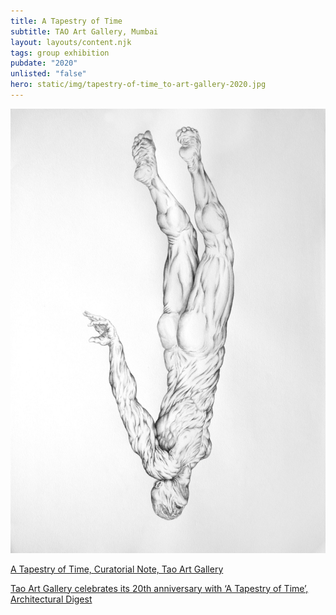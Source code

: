 ```yaml
---
title: A Tapestry of Time
subtitle: TAO Art Gallery, Mumbai
layout: layouts/content.njk
tags: group exhibition
pubdate: "2020"
unlisted: "false"
hero: static/img/tapestry-of-time_to-art-gallery-2020.jpg
---
```

![Planktonian People II, 2013, ink on paper, 16.5(h) x 23.25(w) inches](/static/img/ali-akbar-mehta-planktonian-people-i-2013-ink-on-paper-16.5-h-x-23.25-w-inches.jpg)

[A Tapestry of Time, Curatorial Note, Tao Art Gallery](https://www.taoartgallery.com/past#/2020)

[Tao Art Gallery celebrates its 20th anniversary with ‘A Tapestry of Time’, Architectural Digest](https://www.architecturaldigest.in/content/mumbai-tao-art-gallery-celebrates-its-20th-anniversary-exhibition-painting-artists/)